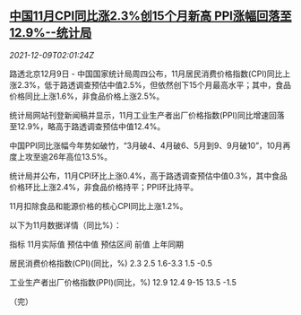 <!--1639017062000-->
[中国11月CPI同比涨2.3%创15个月新高 PPI涨幅回落至12.9%--统计局](https://cn.reuters.com/article/china-nov-cpi-1209-thur-idCNKBS2IO04T)
------

<div><i>2021-12-09T02:01:24Z</i></div><p>路透北京12月9日 - 中国国家统计局周四公布，11月居民消费价格指数(CPI)同比上涨2.3%，低于路透调查预估中值2.5%，但依然创下15个月最高水平；其中，食品价格同比上涨1.6%，非食品价格上涨2.5%。</p><p>统计局网站刊登新闻稿并显示，11月工业生产者出厂价格指数(PPI)同比增速回落至12.9%，略高于路透调查预估中值12.4%。</p><p>中国PPI同比涨幅今年势如破竹，“3月破4、4月破6、5月到9、9月破10”，10月再度上攻至逾26年高位13.5%。</p><p>统计局并公布，11月CPI环比上涨0.4%，高于路透调查预估中值0.3%，其中食品价格环比上涨2.4%，非食品价格持平；PPI环比持平。</p><p>11月扣除食品和能源价格的核心CPI同比上涨1.2%。</p><p>以下为11月数据详情（同比%）：</p><p>指标 11月实际值 预估中值 预估区间 前值 上年同期</p><p>居民消费价格指数(CPI)(同比，%) 2.3 2.5 1.6-3.3 1.5 -0.5</p><p>工业生产者出厂价格指数(PPI)(同比，%) 12.9 12.4 9-15 13.5 -1.5</p><p>（完）</p>

